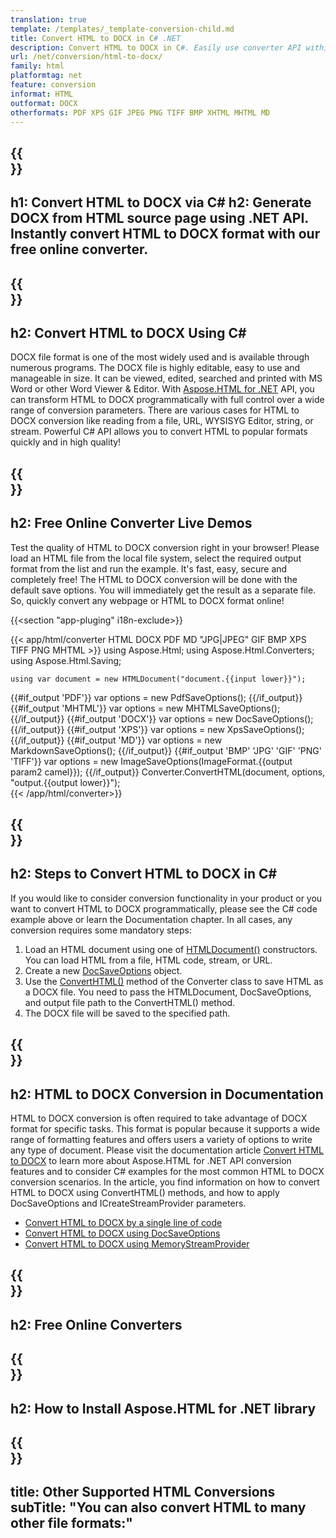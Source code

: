 ```yaml
---
translation: true
template: /templates/_template-conversion-child.md
title: Convert HTML to DOCX in C# .NET
description: Convert HTML to DOCX in C#. Easily use converter API within ASP.NET or any .NET application. Try online HTML to DOCX Converter for free!
url: /net/conversion/html-to-docx/
family: html
platformtag: net
feature: conversion
informat: HTML
outformat: DOCX
otherformats: PDF XPS GIF JPEG PNG TIFF BMP XHTML MHTML MD 
---
```


{{<section banner>}}
---
h1: Convert HTML to DOCX via C#
h2: Generate DOCX from HTML source page using .NET API. Instantly convert HTML to DOCX format with our free online converter.
---

{{<section overview>}}
---
h2: Convert HTML to DOCX Using C#
---

DOCX file format is one of the most widely used and is available through numerous programs. The DOCX file is highly editable, easy to use and manageable in size. It can be viewed, edited, searched and printed with MS Word or other Word Viewer & Editor. With [Aspose.HTML for .NET](https://products.aspose.com/html/net/) API, you can transform HTML to DOCX programmatically with full control over a wide range of conversion parameters. There are various cases for HTML to DOCX conversion like reading from a file, URL, WYSISYG Editor, string, or stream. Powerful C# API allows you to convert HTML to popular formats quickly and in high quality!

{{<section demos>}}
---
h2: Free Online Converter Live Demos
---

Test the quality of HTML to DOCX conversion right in your browser! Please load an HTML file from the local file system, select the required output format from the list and run the example. It's fast, easy, secure and completely free! The HTML to DOCX conversion will be done with the default save options. You will immediately get the result as a separate file. So, quickly convert any webpage or HTML to DOCX format online!

{{<section "app-pluging" i18n-exclude>}}

{{< app/html/converter HTML DOCX PDF MD "JPG|JPEG" GIF BMP XPS TIFF PNG MHTML >}}
using Aspose.Html;
using Aspose.Html.Converters;
using Aspose.Html.Saving;

    using var document = new HTMLDocument("document.{{input lower}}");
{{#if_output 'PDF'}}
    var options = new PdfSaveOptions();
{{/if_output}}
{{#if_output 'MHTML'}}
    var options = new MHTMLSaveOptions();
{{/if_output}}
{{#if_output 'DOCX'}}
    var options = new DocSaveOptions();
{{/if_output}}
{{#if_output 'XPS'}}
    var options = new XpsSaveOptions();
{{/if_output}}
{{#if_output 'MD'}}
    var options = new MarkdownSaveOptions();
{{/if_output}}
{{#if_output 'BMP' 'JPG' 'GIF' 'PNG' 'TIFF'}}
    var options = new ImageSaveOptions(ImageFormat.{{output param2 camel}});
{{/if_output}}
    Converter.ConvertHTML(document, options, "output.{{output lower}}");   
{{< /app/html/converter>}} 


{{<section steps>}}
---
h2: Steps to Convert HTML to DOCX in C#
---

If you would like to consider conversion functionality in your product or you want to convert HTML to DOCX programmatically, please see the C# code example above or learn the Documentation chapter. In all cases, any conversion requires some mandatory steps:

1.  Load an HTML document using one of [HTMLDocument()](https://apireference.aspose.com/html/net/aspose.html/htmldocument) constructors. You can load HTML from a file, HTML code, stream, or URL.
1.  Create a new [DocSaveOptions](https://apireference.aspose.com/html/net/aspose.html.saving/docsaveoptions) object.
1.  Use the [ConvertHTML()](https://apireference.aspose.com/html/net/aspose.html.converters/converter/converthtml/) method of the Converter class to save HTML as a DOCX file. You need to pass the HTMLDocument, DocSaveOptions, and output file path to the ConvertHTML() method.
1.  The DOCX file will be saved to the specified path.


{{<section documentation>}}
---
h2: HTML to DOCX Conversion in Documentation
---

HTML to DOCX conversion is often required to take advantage of DOCX format for specific tasks. This format is popular because it supports a wide range of formatting features and offers users a variety of options to write any type of document. Please visit the documentation article [Convert HTML to DOCX](https://docs.aspose.com/html/net/converting-between-formats/html-to-docx/) to learn more about Aspose.HTML for .NET API conversion features and to consider C# examples for the most common HTML to DOCX conversion scenarios. In the article, you find information on how to convert HTML to DOCX using ConvertHTML() methods, and how to apply DocSaveOptions and ICreateStreamProvider parameters.
  -  <a href="https://docs.aspose.com/html/net/converting-between-formats/html-to-docx/#html-to-docx-by-a-single-line-of-code" target="_blank">Convert HTML to DOCX by a single line of code</a>
  - <a href="https://docs.aspose.com/html/net/converting-between-formats/html-to-docx/#convert-html-to-docx-in-c-using-docsaveoptions" target="_blank">Convert HTML to DOCX using DocSaveOptions</a>
  - <a href="https://docs.aspose.com/html/net/converting-between-formats/html-to-docx/#output-stream-providers" target="_blank">Convert HTML to DOCX using MemoryStreamProvider</a>

{{<section online-converters>}}
---
h2: Free Online Converters
---

{{<section get-started>}}
---
h2: How to Install Aspose.HTML for .NET library
---

{{<section other-conversions>}}
---
title: Other Supported HTML Conversions
subTitle: "You can also convert HTML to many other file formats:"
---
